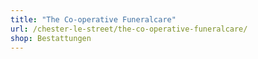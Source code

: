 ```yaml
---
title: "The Co-operative Funeralcare"
url: /chester-le-street/the-co-operative-funeralcare/
shop: Bestattungen
---
```

